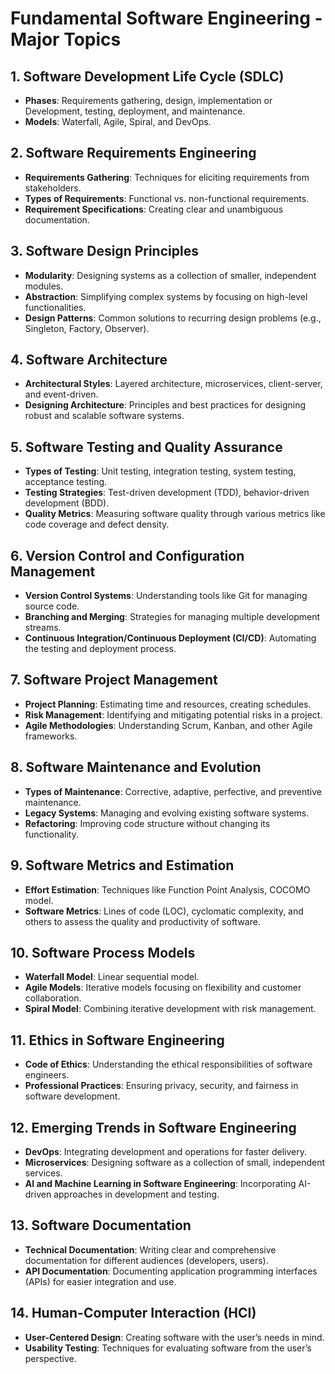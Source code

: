 # Fundamental Software Engineering - Major Topics

## 1. Software Development Life Cycle (SDLC)

- **Phases**: Requirements gathering, design, implementation or Development, testing, deployment, and maintenance.
- **Models**: Waterfall, Agile, Spiral, and DevOps.

## 2. Software Requirements Engineering

- **Requirements Gathering**: Techniques for eliciting requirements from stakeholders.
- **Types of Requirements**: Functional vs. non-functional requirements.
- **Requirement Specifications**: Creating clear and unambiguous documentation.

## 3. Software Design Principles

- **Modularity**: Designing systems as a collection of smaller, independent modules.
- **Abstraction**: Simplifying complex systems by focusing on high-level functionalities.
- **Design Patterns**: Common solutions to recurring design problems (e.g., Singleton, Factory, Observer).

## 4. Software Architecture

- **Architectural Styles**: Layered architecture, microservices, client-server, and event-driven.
- **Designing Architecture**: Principles and best practices for designing robust and scalable software systems.

## 5. Software Testing and Quality Assurance

- **Types of Testing**: Unit testing, integration testing, system testing, acceptance testing.
- **Testing Strategies**: Test-driven development (TDD), behavior-driven development (BDD).
- **Quality Metrics**: Measuring software quality through various metrics like code coverage and defect density.

## 6. Version Control and Configuration Management

- **Version Control Systems**: Understanding tools like Git for managing source code.
- **Branching and Merging**: Strategies for managing multiple development streams.
- **Continuous Integration/Continuous Deployment (CI/CD)**: Automating the testing and deployment process.

## 7. Software Project Management

- **Project Planning**: Estimating time and resources, creating schedules.
- **Risk Management**: Identifying and mitigating potential risks in a project.
- **Agile Methodologies**: Understanding Scrum, Kanban, and other Agile frameworks.

## 8. Software Maintenance and Evolution

- **Types of Maintenance**: Corrective, adaptive, perfective, and preventive maintenance.
- **Legacy Systems**: Managing and evolving existing software systems.
- **Refactoring**: Improving code structure without changing its functionality.

## 9. Software Metrics and Estimation

- **Effort Estimation**: Techniques like Function Point Analysis, COCOMO model.
- **Software Metrics**: Lines of code (LOC), cyclomatic complexity, and others to assess the quality and productivity of software.

## 10. Software Process Models

- **Waterfall Model**: Linear sequential model.
- **Agile Models**: Iterative models focusing on flexibility and customer collaboration.
- **Spiral Model**: Combining iterative development with risk management.

## 11. Ethics in Software Engineering

- **Code of Ethics**: Understanding the ethical responsibilities of software engineers.
- **Professional Practices**: Ensuring privacy, security, and fairness in software development.

## 12. Emerging Trends in Software Engineering

- **DevOps**: Integrating development and operations for faster delivery.
- **Microservices**: Designing software as a collection of small, independent services.
- **AI and Machine Learning in Software Engineering**: Incorporating AI-driven approaches in development and testing.

## 13. Software Documentation

- **Technical Documentation**: Writing clear and comprehensive documentation for different audiences (developers, users).
- **API Documentation**: Documenting application programming interfaces (APIs) for easier integration and use.

## 14. Human-Computer Interaction (HCI)

- **User-Centered Design**: Creating software with the user’s needs in mind.
- **Usability Testing**: Techniques for evaluating software from the user’s perspective.
